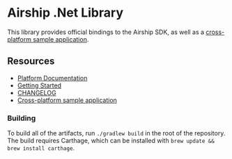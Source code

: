 # Airship .Net Library

This library provides official bindings to the Airship SDK, as well as a [cross-platform sample application](SampleApp).

## Resources

- [Platform Documentation](http://docs.urbanairship.com/platform/xamarin.html)
- [Getting Started](GettingStarted.md)
- [CHANGELOG](CHANGELOG.md)
- [Cross-platform sample application](SampleApp)

### Building

To build all of the artifacts, run `./gradlew build` in the root of the repository.
The build requires Carthage, which can be installed with `brew update && brew install carthage`.
